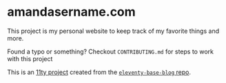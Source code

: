 # amandasername.com

This project is my personal website to keep track of my favorite things and more.

Found a typo or something? Checkout `CONTRIBUTING.md` for steps to work with this project

This is an <a href="https://www.11ty.dev/">11ty project</a> created from the <a href="https://github.com/11ty/eleventy-base-blog"><code>eleventy-base-blog</code> repo</a>.  